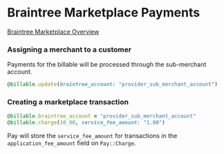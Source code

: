 # Braintree Marketplace Payments

[Braintree Marketplace Overview](https://developers.braintreepayments.com/guides/braintree-marketplace/overview)

### Assigning a merchant to a customer

Payments for the billable will be processed through the sub-merchant account.

```ruby
@billable.update(braintree_account: "provider_sub_merchant_account")
```

### Creating a marketplace transaction

```ruby
@billable.braintree_account = "provider_sub_merchant_account"
@billable.charge(10_00, service_fee_amount: "1.00")
```

Pay will store the `service_fee_amount` for transactions in the `application_fee_amount` field on `Pay::Charge`.
